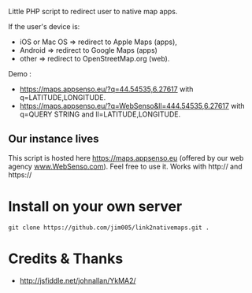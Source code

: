 Little PHP script to redirect user to native map apps.

If the user's device is: 
 * iOS or Mac OS => redirect to Apple Maps (apps),
 * Android  => redirect to Google Maps (apps)
 * other => redirect to OpenStreetMap.org (web).

Demo : 
 * https://maps.appsenso.eu/?q=44.54535,6.27617 with q=LATITUDE,LONGITUDE.
 * https://maps.appsenso.eu/?q=WebSenso&ll=444.54535,6.27617 with q=QUERY STRING and ll=LATITUDE,LONGITUDE.

## Our instance lives
This script is hosted here https://maps.appsenso.eu (offered by our web agency www.WebSenso.com).
Feel free to use it. Works with http:// and https://  

# Install on your own server
    git clone https://github.com/jim005/link2nativemaps.git . 

# Credits & Thanks
 * http://jsfiddle.net/johnallan/YkMA2/
